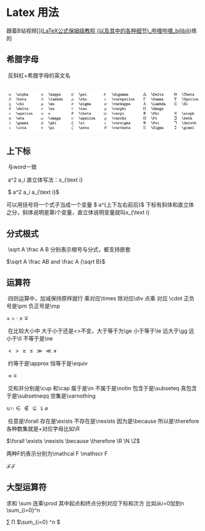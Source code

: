 # Latex 用法

跟着B站视频[]([LaTeX公式保姆级教程 (以及其中的各种细节)_哔哩哔哩_bilibili](https://www.bilibili.com/video/BV1no4y1U7At/?spm_id_from=333.337.search-card.all.click&vd_source=3ecda433bad27ee4e395ad1ffebdd84b))练的

## 希腊字母

​	反斜杠+希腊字母的英文名

​	![字母表](希腊字母.png)

## 上下标

​	与word一致

​		a^2  a_i              直立体写法：x_{\text i} 

​	$ a^2  a_i     a_{\text i}$

 可以用括号将一个式子当成一个变量  $ a^{上下左右前后}$   下标有斜体和直立体之分，斜体说明是第i个变量，直立体说明变量就叫x_{\text i}


## 分式根式

​	\sqrt A		\frac A B  分别表示根号与分式，都支持嵌套

$\sqrt A \frac AB             and           \frac A {\sqrt B}$

## 运算符

​	四则运算中，加减保持原样就行  乘对应\times   除对应\div    点乘 对应 \cdot   正负号是\pm  负正号是\mp 

$\times \div \cdot \pm \mp$

​	在比较大小中 大于小于还是<>不变，大于等于为\ge  小于等于\le  远大于\gg 远小于\ll  不等于是\ne

$<>\ge \le \gg \ll \ne$


​	约等于是\approx  恒等于是\equiv 	

$\approx \equiv$

​	交和并分别是\cup 和\cap 属于是\in  不属于是\notin 包含于是\subseteq 真包含于是\subsetneqq  空集是\varnothing

$\cup \cap \in \notin \subseteq \subsetneqq \varnothing$

​	任意是\forall  存在是\exists  不存在是\nexists 因为是\because  所以是\therefore  各种数集就是\+对应字母比如\R

$\forall \exists \nexists \because \therefore \R \N \Z$

两种F的表示分别为\mathcal F \mathscr F

$\mathcal F \mathscr F$

## 大型运算符

求和 \sum 连乘\prod   其中起点和终点分别对应下标和次方  比如从i=0加到n  \sum_{i=0}^n

$\sum$    $\prod$   $\sum_{i=0} ^n $



